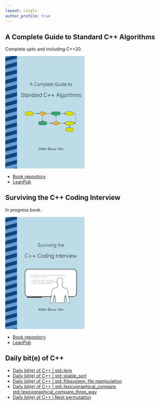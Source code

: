 ```yaml
---
layout: single
author_profile: true
---
```


## A Complete Guide to Standard C++ Algorithms

Complete upto and including C++20.

[<img src="assets/images/book_algorithms_cover.png" width="50%">](https://leanpub.com/cpp-algorithms-guide)

- [Book repository](https://github.com/HappyCerberus/book-cpp-algorithms)
- [LeanPub](https://leanpub.com/cpp-algorithms-guide)

## Surviving the C++ Coding Interview

In progress book.

[<img src="assets/images/book_coding_interview_cover.png" width="50%">](https://leanpub.com/cpp-coding-interview)

- [Book repository](https://leanpub.com/cpp-coding-interview)
- [LeanPub](https://leanpub.com/cpp-coding-interview)

## Daily bit(e) of C++

<ul>
<!-- SUBSTACK:START --><li><a href="https://simontoth.substack.com/p/daily-bite-of-c-stdlerp">Daily bit&lpar;e&rpar; of C++ | std::lerp</a></li><li><a href="https://simontoth.substack.com/p/daily-bite-of-c-stdstable_sort">Daily bit&lpar;e&rpar; of C++ | std::stable_sort</a></li><li><a href="https://simontoth.substack.com/p/daily-bite-of-c-stdfilesystem-file">Daily bit&lpar;e&rpar; of C++ | std::filesystem: file manipulation</a></li><li><a href="https://simontoth.substack.com/p/daily-bite-of-c-stdlexicographical_compare">Daily bit&lpar;e&rpar; of C++ | std::lexicographical_compare, std::lexicographical_compare_three_way</a></li><li><a href="https://simontoth.substack.com/p/daily-bite-of-c-next-permutation">Daily bit&lpar;e&rpar; of C++ | Next permutation</a></li><!-- SUBSTACK:END -->
</ul>